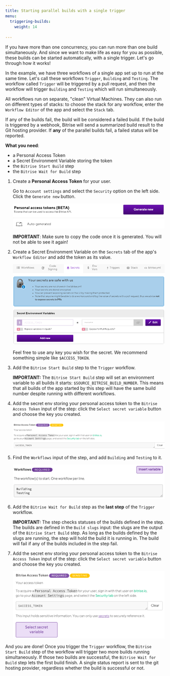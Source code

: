 ```yaml
---
title: Starting parallel builds with a single trigger
menu:
  triggering-builds:
    weight: 14

---
```

If you have more than one concurrency, you can run more than one build simultaneously. And since we want to make life as easy for you as possible, these builds can be started automatically, with a single trigger. Let's go through how it works!

In the example, we have three workflows of a single app set up to run at the same time. Let's call these workflows `Trigger`, `Building` and `Testing`. The workflow called `Trigger` will be triggered by a pull request, and then the workflow will trigger `Building` and `Testing` which will run simultaneously.

All workflows run on separate, "clean" Virtual Machines. They can also run on different types of stacks: to choose the stack for any workflow, enter the `Workflow Editor` of the app and select the `Stack` tab.

If any of the builds fail, the build will be considered a failed build. If the build is triggered by a webhook, Bitrise will send a summarized build result to the Git hosting provider. If **any** of the parallel builds fail, a failed status will be reported.

**What you need**:

* a Personal Access Token
* a Secret Environment Variable storing the token
* the `Bitrise Start Build` step
* the `Bitrise Wait for Build` step

1. Create a **Personal Access Token** for your user.

   Go to `Account settings` and select the `Security` option on the left side. Click the `Generate new` button.

   ![](/img/generate-access-tokens.png)

   **IMPORTANT**: Make sure to copy the code once it is generated. You will not be able to see it again!
2. Create a Secret Environment Variable on the `Secrets` tab of the app's `Workflow Editor` and add the token as its value.

   ![](/img/access-token-secrets.png)

   Feel free to use any key you wish for the secret. We recommend something simple like `$ACCESS_TOKEN`.
3. Add the `Bitrise Start Build` step to the `Trigger` workflow.

   **IMPORTANT:** The `Bitrise Start Build` step will set an environment variable to all builds it starts: `$SOURCE_BITRISE_BUILD_NUMBER`. This means that all builds of the app started by this step will have the same build number despite running with different workflows.
4. Add the secret env storing your personal access token to the `Bitrise Access Token` input of the step: click the `Select secret variable` button and choose the key you created.

   ![](/img/bitrise-access-token-step.png)
5. Find the `Workflows` input of the step, and add `Building` and `Testing` to it.

   ![](/img/bitrise-start-build.png)
6. Add the `Bitrise Wait for Build` step as the **last step** of the `Trigger` workflow.

   **IMPORTANT:** The step checks statuses of the builds defined in the step. The builds are defined in the `Build slugs` input: the slugs are the output of the `Bitrise Start Build` step. As long as the builds defined by the slugs are running, the step will hold the build it is running in. The build will fail if any of the builds included in the step fail.
7. Add the secret env storing your personal access token to the `Bitrise Access Token` input of the step: click the `Select secret variable` button and choose the key you created.

   ![](/img/access-token-select-secret-variable.png)

And you are done! Once you trigger the `Trigger` workflow, the `Bitrise Start Build` step of the workflow will trigger two more builds running simultaneously. If those two builds are successful, the `Bitrise Wait for Build` step lets the first build finish. A single status report is sent to the git hosting provider, regardless whether the build is successful or not.